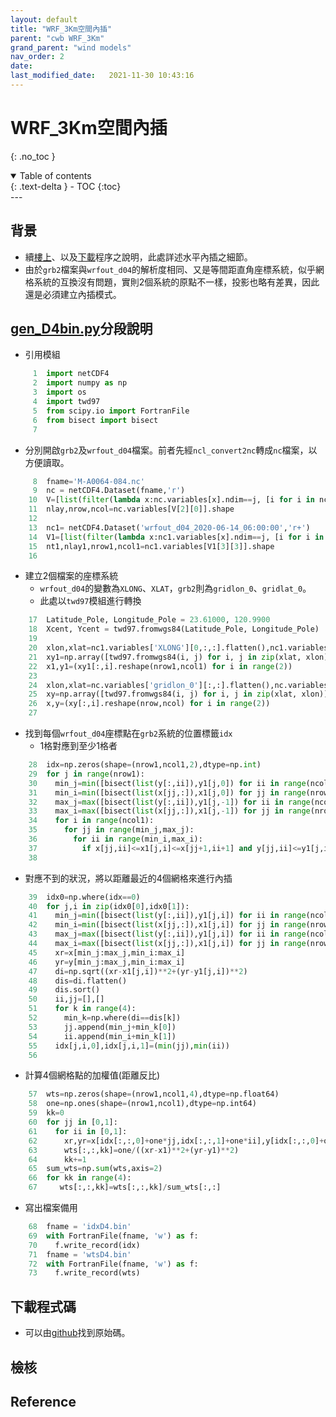 ```yaml
---
layout: default
title: "WRF_3Km空間內插"
parent: "cwb WRF_3Km"
grand_parent: "wind models"
nav_order: 2
date:               
last_modified_date:   2021-11-30 10:43:16
---
```


# WRF_3Km空間內插

{: .no_toc }

<details open markdown="block">
  <summary>
    Table of contents
  </summary>
  {: .text-delta }
- TOC
{:toc}
</details>
---

## 背景
- 續[樓上](https://sinotec2.github.io/jtd/docs/wind_models/cwbWRF_3Km/)、以及[下載](https://sinotec2.github.io/jtd/docs/wind_models/cwbWRF_3Km/get_M-A0064/)程序之說明，此處詳述水平內插之細節。
- 由於`grb2`檔案與`wrfout_d04`的解析度相同、又是等間距直角座標系統，似乎網格系統的互換沒有問題，實則2個系統的原點不一樣，投影也略有差異，因此還是必須建立內插模式。

## [gen_D4bin.py](https://raw.githubusercontent.com/sinotec2/jtd/main/docs/wind_models/cwbWRF_3Km/gen_D4bin.py_txt)分段說明
- 引用模組
```python
     1  import netCDF4
     2  import numpy as np
     3  import os
     4  import twd97
     5  from scipy.io import FortranFile
     6  from bisect import bisect
     7
```
- 分別開啟`grb2`及`wrfout_d04`檔案。前者先經`ncl_convert2nc`轉成`nc`檔案，以方便讀取。
```python
     8  fname='M-A0064-084.nc'
     9  nc = netCDF4.Dataset(fname,'r')
    10  V=[list(filter(lambda x:nc.variables[x].ndim==j, [i for i in nc.variables])) for j in [1,2,3,4]]
    11  nlay,nrow,ncol=nc.variables[V[2][0]].shape
    12
    13  nc1= netCDF4.Dataset('wrfout_d04_2020-06-14_06:00:00','r+')
    14  V1=[list(filter(lambda x:nc1.variables[x].ndim==j, [i for i in nc1.variables])) for j in [1,2,3,4]]
    15  nt1,nlay1,nrow1,ncol1=nc1.variables[V1[3][3]].shape
    16
```
- 建立2個檔案的座標系統
  - `wrfout_d04`的變數為`XLONG`、`XLAT`，`grb2`則為`gridlon_0`、`gridlat_0`。
  - 此處以`twd97`模組進行轉換
```python
    17  Latitude_Pole, Longitude_Pole = 23.61000, 120.9900
    18  Xcent, Ycent = twd97.fromwgs84(Latitude_Pole, Longitude_Pole)
    19
    20  xlon,xlat=nc1.variables['XLONG'][0,:,:].flatten(),nc1.variables['XLAT'][0,:,:].flatten()
    21  xy1=np.array([twd97.fromwgs84(i, j) for i, j in zip(xlat, xlon)])
    22  x1,y1=(xy1[:,i].reshape(nrow1,ncol1) for i in range(2))
    23
    24  xlon,xlat=nc.variables['gridlon_0'][:,:].flatten(),nc.variables['gridlat_0'][:,:].flatten()
    25  xy=np.array([twd97.fromwgs84(i, j) for i, j in zip(xlat, xlon)])
    26  x,y=(xy[:,i].reshape(nrow,ncol) for i in range(2))
    27
```
- 找到每個`wrfout_d04`座標點在`grb2`系統的位置標籤`idx`
  - 1格對應到至少1格者
```python
    28  idx=np.zeros(shape=(nrow1,ncol1,2),dtype=np.int)
    29  for j in range(nrow1):
    30    min_j=min([bisect(list(y[:,ii]),y1[j,0]) for ii in range(ncol)])-1
    31    min_i=min([bisect(list(x[jj,:]),x1[j,0]) for jj in range(nrow)])-1
    32    max_j=max([bisect(list(y[:,ii]),y1[j,-1]) for ii in range(ncol)])+1
    33    max_i=max([bisect(list(x[jj,:]),x1[j,-1]) for jj in range(nrow)])+1
    34    for i in range(ncol1):
    35      for jj in range(min_j,max_j):
    36        for ii in range(min_i,max_i):
    37          if x[jj,ii]<=x1[j,i]<=x[jj+1,ii+1] and y[jj,ii]<=y1[j,i]<=y[jj+1,ii+1]:(idx[j,i,0],idx[j,i,1])=(jj,ii)
    38
```
  - 對應不到的狀況，將以距離最近的4個網格來進行內插
```python
    39  idx0=np.where(idx==0)
    40  for j,i in zip(idx0[0],idx0[1]):
    41    min_j=min([bisect(list(y[:,ii]),y1[j,i]) for ii in range(ncol)])-1
    42    min_i=min([bisect(list(x[jj,:]),x1[j,i]) for jj in range(nrow)])-1
    43    max_j=max([bisect(list(y[:,ii]),y1[j,i]) for ii in range(ncol)])+1
    44    max_i=max([bisect(list(x[jj,:]),x1[j,i]) for jj in range(nrow)])+1
    45    xr=x[min_j:max_j,min_i:max_i]
    46    yr=y[min_j:max_j,min_i:max_i]
    47    di=np.sqrt((xr-x1[j,i])**2+(yr-y1[j,i])**2)
    48    dis=di.flatten()
    49    dis.sort()
    50    ii,jj=[],[]
    51    for k in range(4):
    52      min_k=np.where(di==dis[k])
    53      jj.append(min_j+min_k[0])
    54      ii.append(min_i+min_k[1])
    55    idx[j,i,0],idx[j,i,1]=(min(jj),min(ii))
    56
```
- 計算4個網格點的加權值(距離反比)
```python
    57  wts=np.zeros(shape=(nrow1,ncol1,4),dtype=np.float64)
    58  one=np.ones(shape=(nrow1,ncol1),dtype=np.int64)
    59  kk=0
    60  for jj in [0,1]:
    61    for ii in [0,1]:
    62      xr,yr=x[idx[:,:,0]+one*jj,idx[:,:,1]+one*ii],y[idx[:,:,0]+one*jj,idx[:,:,1]+one*ii]
    63      wts[:,:,kk]=one/((xr-x1)**2+(yr-y1)**2)
    64      kk+=1
    65  sum_wts=np.sum(wts,axis=2)
    66  for kk in range(4):
    67     wts[:,:,kk]=wts[:,:,kk]/sum_wts[:,:]
```
- 寫出檔案備用
```python
    68  fname = 'idxD4.bin'
    69  with FortranFile(fname, 'w') as f:
    70    f.write_record(idx)
    71  fname = 'wtsD4.bin'
    72  with FortranFile(fname, 'w') as f:
    73    f.write_record(wts)
```

## 下載程式碼
- 可以由[github](https://raw.githubusercontent.com/sinotec2/jtd/main/docs/wind_models/cwbWRF_3Km/gen_D4bin.py_txt)找到原始碼。

## 檢核

## Reference
